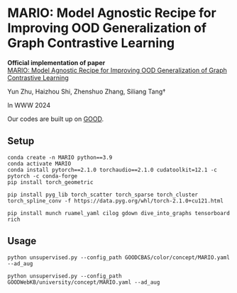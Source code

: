 # MARIO: Model Agnostic Recipe for Improving OOD Generalization of Graph Contrastive Learning

**Official implementation of paper**  <br>[MARIO: Model Agnostic Recipe for Improving OOD Generalization of Graph Contrastive Learning](https://arxiv.org/abs/2307.13055) <br>

Yun Zhu, Haizhou Shi, Zhenshuo Zhang, Siliang Tang†

In WWW 2024

Our codes are built up on [GOOD](https://github.com/divelab/GOOD).

## Setup

```
conda create -n MARIO python==3.9
conda activate MARIO 
conda install pytorch==2.1.0 torchaudio==2.1.0 cudatoolkit=12.1 -c pytorch -c conda-forge
pip install torch_geometric

pip install pyg_lib torch_scatter torch_sparse torch_cluster torch_spline_conv -f https://data.pyg.org/whl/torch-2.1.0+cu121.html

pip install munch ruamel_yaml cilog gdown dive_into_graphs tensorboard rich
```

## Usage

```
python unsupervised.py --config_path GOODCBAS/color/concept/MARIO.yaml --ad_aug

python unsupervised.py --config_path GOODWebKB/university/concept/MARIO.yaml --ad_aug
```